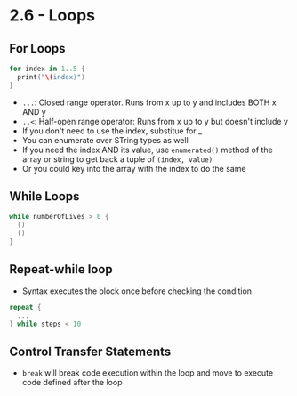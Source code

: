 # 2.6 - Loops

## For Loops

```swift
for index in 1..5 {
  print("\(index)")
}
```

- `...`: Closed range operator. Runs from x up to y and includes BOTH x AND y
- `..<`: Half-open range operator: Runs from x up to y but doesn't include y
- If you don't need to use the index, substitue for _
- You can enumerate over STring types as well
- If you need the index AND its value, use `enumerated()` method of the array or string to get back a tuple of `(index, value)`
- Or you could key into the array with the index to do the same

## While Loops

```swift
while numberOfLives > 0 {
  ()
  ()
}
```

## Repeat-while loop

- Syntax executes the block once before checking the condition

```swift
repeat {
  ...
} while steps < 10
```

## Control Transfer Statements

- `break` will break code execution within the loop and move to execute code defined after the loop
